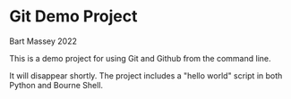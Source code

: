 # Git Demo Project
Bart Massey 2022

This is a demo project for using Git and Github from the
command line.

It will disappear shortly.
The project includes a "hello world" script
in both Python and Bourne Shell.

